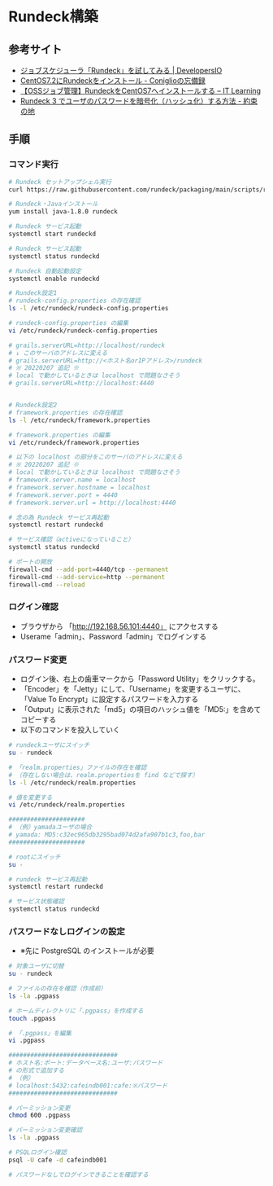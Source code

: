 # Rundeck構築

## 参考サイト
- [ジョブスケジューラ「Rundeck」を試してみる \| DevelopersIO](https://dev.classmethod.jp/articles/try-rundeck-job/)
- [CentOS7\.2にRundeckをインストール \- Coniglioの忘備録](https://coniglio.hateblo.jp/entry/2018/02/22/154438)
- [【OSSジョブ管理】RundeckをCentOS7へインストールする – IT Learning](https://obenkyolab.com/?p=54)
- [Rundeck 3 でユーザのパスワードを暗号化（ハッシュ化）する方法 \- 約束の地](https://obel.hatenablog.jp/entry/20190211/1549856984)

## 手順

### コマンド実行

```bash
# Rundeck セットアップシェル実行
curl https://raw.githubusercontent.com/rundeck/packaging/main/scripts/rpm-setup.sh 2> /dev/null | bash -s rundeck 

# Rundeck・Javaインストール
yum install java-1.8.0 rundeck

# Rundeck サービス起動
systemctl start rundeckd

# Rundeck サービス起動
systemctl status rundeckd

# Rundeck 自動起動設定
systemctl enable rundeckd

# Rundeck設定1
# rundeck-config.properties の存在確認
ls -l /etc/rundeck/rundeck-config.properties

# rundeck-config.properties の編集
vi /etc/rundeck/rundeck-config.properties

# grails.serverURL=http://localhost/rundeck
# ↓ このサーバのアドレスに変える
# grails.serverURL=http://<ホスト名orIPアドレス>/rundeck
# ※ 20220207 追記 ※
# local で動かしているときは localhost で問題なさそう
# grails.serverURL=http://localhost:4440


# Rundeck設定2
# framework.properties の存在確認
ls -l /etc/rundeck/framework.properties

# framework.properties の編集
vi /etc/rundeck/framework.properties

# 以下の localhost の部分をこのサーバのアドレスに変える
# ※ 20220207 追記 ※
# local で動かしているときは localhost で問題なさそう
# framework.server.name = localhost
# framework.server.hostname = localhost
# framework.server.port = 4440
# framework.server.url = http://localhost:4440

# 念の為 Rundeck サービス再起動
systemctl restart rundeckd

# サービス確認（activeになっていること）
systemctl status rundeckd

# ポートの開放
firewall-cmd --add-port=4440/tcp --permanent
firewall-cmd --add-service=http --permanent
firewall-cmd --reload
```

### ログイン確認
- ブラウザから 「http://192.168.56.101:4440」 にアクセスする
- Userame「admin」、Password「admin」でログインする

### パスワード変更
- ログイン後、右上の歯車マークから「Password Utility」をクリックする。
- 「Encoder」を「Jetty」にして、「Username」を変更するユーザに、「Value To Encrypt」に設定するパスワードを入力する
- 「Output」に表示された「md5」の項目のハッシュ値を「MD5:」を含めてコピーする
- 以下のコマンドを投入していく

```bash
# rundeckユーザにスイッチ
su - rundeck

# 「realm.properties」ファイルの存在を確認
# （存在しない場合は、realm.propertiesを find などで探す）
ls -l /etc/rundeck/realm.properties

# 値を変更する
vi /etc/rundeck/realm.properties

#####################
# （例）yamadaユーザの場合
# yamada: MD5:c32ec965db3295bad074d2afa907b1c3,foo,bar
#####################

# rootにスイッチ
su -

# rundeck サービス再起動
systemctl restart rundeckd

# サービス状態確認
systemctl status rundeckd
```


### パスワードなしログインの設定

- ※先に PostgreSQL のインストールが必要

```bash
# 対象ユーザに切替
su - rundeck

# ファイルの存在を確認（作成前）
ls -la .pgpass

# ホームディレクトリに「.pgpass」を作成する
touch .pgpass

# 「.pgpass」を編集
vi .pgpass

##############################
# ホスト名:ポート:データベース名:ユーザ:パスワード
# の形式で追加する
# （例）
# localhost:5432:cafeindb001:cafe:※パスワード
##############################

# パーミッション変更
chmod 600 .pgpass

# パーミッション変更確認
ls -la .pgpass

# PSQLログイン確認
psql -U cafe -d cafeindb001

# パスワードなしでログインできることを確認する
```

